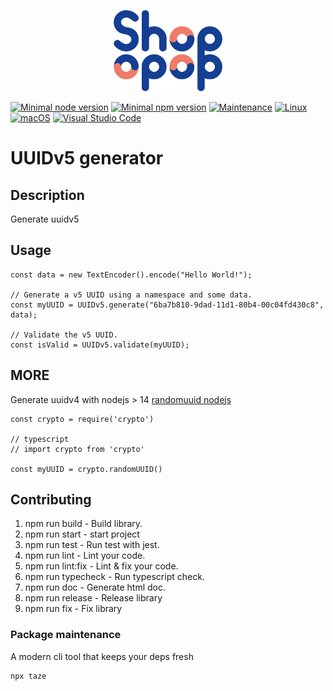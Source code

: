 <p align="center">
    <img src="./shopopop.png"
        height="130">
</p>

[![Minimal node version](https://img.shields.io/static/v1?label=node&message=%3E=14.16&logo=node.js&color)](https://nodejs.org/about/releases/)
[![Minimal npm version](https://img.shields.io/static/v1?label=npm&message=%3E=6.14.12&logo=npm&color)](https://github.com/npm/cli/releases)
[![Maintenance](https://img.shields.io/badge/Maintained%3F-yes-green.svg)](https://GitHub.com/stephen-shopopop/node-ts/graphs/commit-activity)
[![Linux](https://svgshare.com/i/Zhy.svg)](https://svgshare.com/i/Zhy.svg)
[![macOS](https://svgshare.com/i/ZjP.svg)](https://svgshare.com/i/ZjP.svg)
[![Visual Studio Code](https://img.shields.io/badge/--007ACC?logo=visual%20studio%20code&logoColor=ffffff)](https://code.visualstudio.com/)

# UUIDv5 generator

## Description

Generate uuidv5

## Usage

```
const data = new TextEncoder().encode("Hello World!");

// Generate a v5 UUID using a namespace and some data.
const myUUID = UUIDv5.generate("6ba7b810-9dad-11d1-80b4-00c04fd430c8", data);

// Validate the v5 UUID.
const isValid = UUIDv5.validate(myUUID);
```

## MORE

Generate uuidv4 with nodejs > 14 [randomuuid nodejs](https://nodejs.org/docs/latest-v14.x/api/crypto.html#crypto_crypto_randomuuid_options)

```
const crypto = require('crypto')

// typescript
// import crypto from 'crypto'

const myUUID = crypto.randomUUID()
```

## Contributing

1. npm run build -  Build library.
2. npm run start - start project
3. npm run test - Run test with jest.
4. npm run lint - Lint your code.
5. npm run lint:fix - Lint & fix your code.
6. npm run typecheck - Run typescript check.
7. npm run doc - Generate html doc.
8. npm run release - Release library
9. npm run fix - Fix library

### Package maintenance

A modern cli tool that keeps your deps fresh

```bash
npx taze
```

